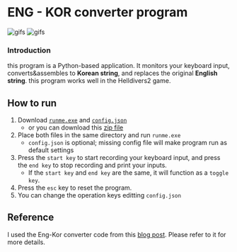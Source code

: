 # ENG - KOR converter program
![gifs](for_readme/Animation.webp)
![gifs](for_readme/Animation2.webp)
### Introduction
this program is a Python-based application. It monitors your keyboard input, converts&assembles to **Korean string**, and replaces the original **English string**. this program works well in the Helldivers2 game.

## How to run
1. Download [`runme.exe`](./dist/runme.exe) and [`config.json`](./dist/config.json) 
    - or you can download this [zip file](./download.zip)
2. Place both files in the same directory and run `runme.exe` 
    - `config.json` is optional; missing config file will make program run as default settings
3. Press the `start key` to start recording your keyboard input, and press the `end key` to stop recording and print your inputs.
    - If the `start key` and `end key` are the same, it will function as a `toggle key`.
4. Press the `esc` key to reset the program.
5. You can change the operation keys editting `config.json`

## Reference
I used the Eng-Kor converter code from this [blog post](https://mizykk.tistory.com/115). Please refer to it for more details.